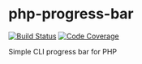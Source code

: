 # php-progress-bar
 [![Build Status](https://travis-ci.com/lajosbencz/php-progress-bar.svg?branch=master)](https://travis-ci.com/lajosbencz/php-progress-bar)
 [![Code Coverage](https://codecov.io/gh/lajosbencz/php-progress-bar/branch/master/graph/badge.svg)](https://codecov.io/gh/lajosbencz/php-progress-bar/branch/master/graph/badge.svg)
    
Simple CLI progress bar for PHP
